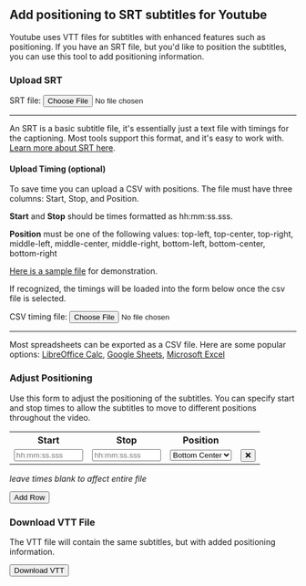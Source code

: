 ## Add positioning to SRT subtitles for Youtube

Youtube uses VTT files for subtitles with enhanced features such as positioning. If you have an SRT file, but you'd like to position the subtitles, you can use this tool to add positioning information.

### Upload SRT

<label for="srtfile">SRT file:</label>
<input type="file" name="srtfile" id="srtupload">

---

An SRT is a basic subtitle file, it's essentially just a text file with timings for the captioning. Most tools support this format, and it's easy to work with. [Learn more about SRT here](https://en.wikipedia.org/wiki/SubRip).

#### Upload Timing (optional)

To save time you can upload a CSV with positions. The file must have three columns: Start, Stop, and Position.

**Start** and **Stop** should be times formatted as hh:mm:ss.sss.

**Position** must be one of the following values: top-left, top-center, top-right, middle-left, middle-center, middle-right, bottom-left, bottom-center, bottom-right

[Here is a sample file](timings.csv) for demonstration.

If recognized, the timings will be loaded into the form below once the csv file is selected.

<label for="timingcsv">CSV timing file:</label>
<input type="file" name="timingcsv" id="timingupload">

---

Most spreadsheets can be exported as a CSV file. Here are some popular options: [LibreOffice Calc](https://help.libreoffice.org/3.3/Calc/Importing_and_Exporting_CSV_Files), [Google Sheets](https://www.organimi.com/how-to-convert-a-csv-file-to-google-sheets/#:~:text=How%20to%20Export%20a%20File,the%20file%20as%20a%20CSV), [Microsoft Excel](https://support.microsoft.com/en-us/office/save-a-workbook-to-text-format-txt-or-csv-3e9a9d6c-70da-4255-aa28-fcacf1f081e6) 

### Adjust Positioning

Use this form to adjust the positioning of the subtitles. You can specify start and stop times to allow the subtitles to move to different positions throughout the video.

<table id="timingtable">
<tr><th>Start</th><th>Stop</th><th>Position</th><th></th></tr>
<tr id="firstrow">
<td><input type="text" id="start1" name="start" placeholder="hh:mm:ss.sss" size="12" /></td>
<td><input type="text" id="stop1" name="stop" placeholder="hh:mm:ss.sss" size="12" /></td>
<td>
  <select id="position1" name="position">
    <option value="top-left">Top Left</option>
    <option value="top-center">Top Center</option>
    <option value="top-right">Top Right</option>
    <option value="middle-left">Middle Left</option>
    <option value="middle-center">Middle Center</option>
    <option value="middle-right">Middle Right</option>
    <option value="bottom-left">Bottom Left</option>
    <option value="bottom-center" selected>Bottom Center</option>
    <option value="bottom-right">Bottom Right</option>
  </select>
</td>
<td><button class="delete-row">❌</button></td>
</tr>
</table>

*leave times blank to affect entire file*

<button id="add-row">Add Row</button>

### Download VTT File

The VTT file will contain the same subtitles, but with added positioning information.

<button id="convert">Download VTT</button>

<!-- Javascript Section -->
<script src="papaparse.min.js"></script>
<script src="script.js"></script>